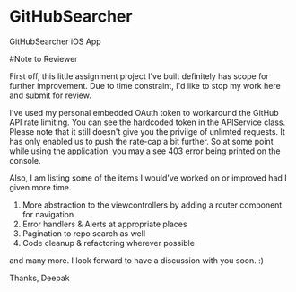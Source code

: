 # GitHubSearcher
GitHubSearcher iOS App

#Note to Reviewer

First off, this little assignment project I've built definitely has scope for further improvement. Due to time constraint, I'd 
like to stop my work here and submit for review.

I've used my personal embedded OAuth token to workaround the GitHub API rate limiting. You can see the hardcoded token 
in the APIService class. Please note that it still doesn't give you the privilge of unlimted requests. It has only enabled 
us to push the rate-cap a bit further. So at some point while using the application, you may a see 403 error being 
printed on the console.

Also, I am listing some of the items I would've worked on or improved had I given more time.

1. More abstraction to the viewcontrollers by adding a router component for navigation
2. Error handlers & Alerts at appropriate places
3. Pagination to repo search as well
4. Code cleanup & refactoring wherever possible

and many more. I look forward to have a discussion with you soon. :)

Thanks,
Deepak



